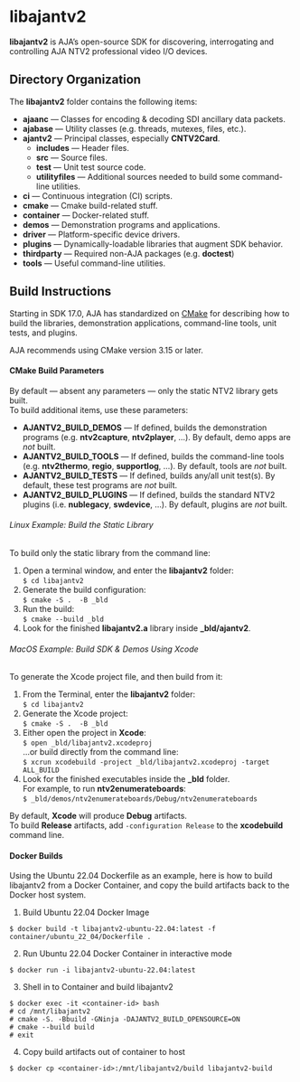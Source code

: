 # libajantv2
**libajantv2** is AJA’s open-source SDK for discovering, interrogating and 
controlling AJA NTV2 professional video I/O devices.

## Directory Organization
The **libajantv2** folder contains the following items:
- **ajaanc** — Classes for encoding & decoding SDI ancillary data packets.
- **ajabase** — Utility classes (e.g. threads, mutexes, files, etc.).
- **ajantv2** — Principal classes, especially **CNTV2Card**.
  - **includes** — Header files.
  - **src** — Source files.
  - **test** — Unit test source code.
  - **utilityfiles** — Additional sources needed to build some command-line utilities.
- **ci** — Continuous integration (CI) scripts.
- **cmake** — Cmake build-related stuff.
- **container** — Docker-related stuff.
- **demos** — Demonstration programs and applications.
- **driver** — Platform-specific device drivers.
- **plugins** — Dynamically-loadable libraries that augment SDK behavior.
- **thirdparty** — Required non-AJA packages (e.g. **doctest**)
- **tools** — Useful command-line utilities.

## Build Instructions
Starting in SDK 17.0, AJA has standardized on [CMake](https://cmake.org/) for describing how to build the libraries, demonstration applications, command-line tools, unit tests, and plugins.

AJA recommends using CMake version 3.15 or later.

#### CMake Build Parameters
By default — absent any parameters — only the static NTV2 library gets built.\
To build additional items, use these parameters:
- **AJANTV2_BUILD_DEMOS** — If defined, builds the demonstration programs (e.g. **ntv2capture**, **ntv2player**, …). By default, demo apps are _not_ built.
- **AJANTV2_BUILD_TOOLS** — If defined, builds the command-line tools (e.g. **ntv2thermo**, **regio**, **supportlog**, …). By default, tools are _not_ built.
- **AJANTV2_BUILD_TESTS** — If defined, builds any/all unit test(s). By default, these test programs are _not_ built.
- **AJANTV2_BUILD_PLUGINS** — If defined, builds the standard NTV2 plugins (i.e. **nublegacy**, **swdevice**, …). By default, plugins are _not_ built.

###### Linux Example: Build the Static Library
To build only the static library from the command line:
1. Open a terminal window, and enter the **libajantv2** folder:\
`$ cd libajantv2`
2. Generate the build configuration:\
`$ cmake -S .  -B _bld`
3. Run the build:\
`$ cmake --build _bld`
4. Look for the finished **libajantv2.a** library inside **_bld/ajantv2**.

###### MacOS Example: Build SDK & Demos Using Xcode
To generate the Xcode project file, and then build from it:
1. From the Terminal, enter the **libajantv2** folder:\
`$ cd libajantv2`
2. Generate the Xcode project:\
`$ cmake -S .  -B _bld`
3. Either open the project in **Xcode**:\
`$ open _bld/libajantv2.xcodeproj`\
…or build directly from the command line:\
`$ xcrun xcodebuild -project _bld/libajantv2.xcodeproj -target ALL_BUILD`
4. Look for the finished executables inside the **_bld** folder.\
For example, to run **ntv2enumerateboards**:\
`$ _bld/demos/ntv2enumerateboards/Debug/ntv2enumerateboards`

By default, **Xcode** will produce **Debug** artifacts.\
To build **Release** artifacts, add `-configuration Release` to the **xcodebuild** command line.

#### Docker Builds
Using the Ubuntu 22.04 Dockerfile as an example, here is how to build libajantv2 from a Docker Container, and copy the build artifacts back to the Docker host system.

1. Build Ubuntu 22.04 Docker Image
```
$ docker build -t libajantv2-ubuntu-22.04:latest -f container/ubuntu_22_04/Dockerfile .
```
2. Run Ubuntu 22.04 Docker Container in interactive mode
```
$ docker run -i libajantv2-ubuntu-22.04:latest
```
3. Shell in to Container and build libajantv2
```
$ docker exec -it <container-id> bash
# cd /mnt/libajantv2
# cmake -S. -Bbuild -GNinja -DAJANTV2_BUILD_OPENSOURCE=ON
# cmake --build build
# exit
```
4. Copy build artifacts out of container to host
```
$ docker cp <container-id>:/mnt/libajantv2/build libajantv2-build
```
